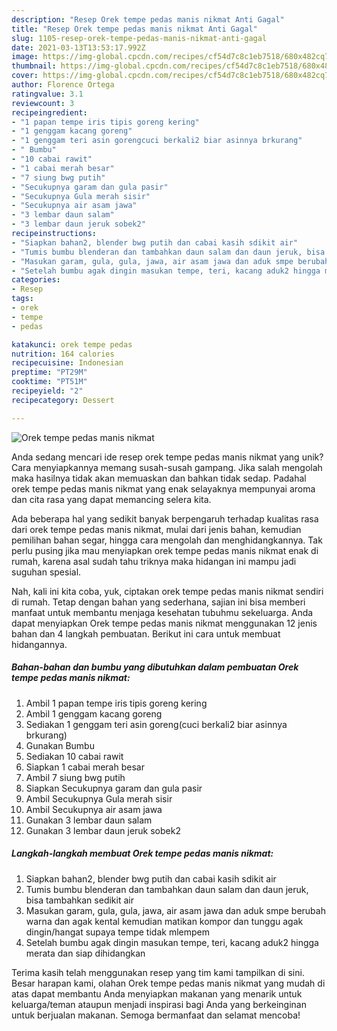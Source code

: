 ```yaml
---
description: "Resep Orek tempe pedas manis nikmat Anti Gagal"
title: "Resep Orek tempe pedas manis nikmat Anti Gagal"
slug: 1105-resep-orek-tempe-pedas-manis-nikmat-anti-gagal
date: 2021-03-13T13:53:17.992Z
image: https://img-global.cpcdn.com/recipes/cf54d7c8c1eb7518/680x482cq70/orek-tempe-pedas-manis-nikmat-foto-resep-utama.jpg
thumbnail: https://img-global.cpcdn.com/recipes/cf54d7c8c1eb7518/680x482cq70/orek-tempe-pedas-manis-nikmat-foto-resep-utama.jpg
cover: https://img-global.cpcdn.com/recipes/cf54d7c8c1eb7518/680x482cq70/orek-tempe-pedas-manis-nikmat-foto-resep-utama.jpg
author: Florence Ortega
ratingvalue: 3.1
reviewcount: 3
recipeingredient:
- "1 papan tempe iris tipis goreng kering"
- "1 genggam kacang goreng"
- "1 genggam teri asin gorengcuci berkali2 biar asinnya brkurang"
- " Bumbu"
- "10 cabai rawit"
- "1 cabai merah besar"
- "7 siung bwg putih"
- "Secukupnya garam dan gula pasir"
- "Secukupnya Gula merah sisir"
- "Secukupnya air asam jawa"
- "3 lembar daun salam"
- "3 lembar daun jeruk sobek2"
recipeinstructions:
- "Siapkan bahan2, blender bwg putih dan cabai kasih sdikit air"
- "Tumis bumbu blenderan dan tambahkan daun salam dan daun jeruk, bisa tambahkan sedikit air"
- "Masukan garam, gula, gula, jawa, air asam jawa dan aduk smpe berubah warna dan agak kental kemudian matikan kompor dan tunggu agak dingin/hangat supaya tempe tidak mlempem"
- "Setelah bumbu agak dingin masukan tempe, teri, kacang aduk2 hingga merata dan siap dihidangkan"
categories:
- Resep
tags:
- orek
- tempe
- pedas

katakunci: orek tempe pedas 
nutrition: 164 calories
recipecuisine: Indonesian
preptime: "PT29M"
cooktime: "PT51M"
recipeyield: "2"
recipecategory: Dessert

---
```



![Orek tempe pedas manis nikmat](https://img-global.cpcdn.com/recipes/cf54d7c8c1eb7518/680x482cq70/orek-tempe-pedas-manis-nikmat-foto-resep-utama.jpg)

Anda sedang mencari ide resep orek tempe pedas manis nikmat yang unik? Cara menyiapkannya memang susah-susah gampang. Jika salah mengolah maka hasilnya tidak akan memuaskan dan bahkan tidak sedap. Padahal orek tempe pedas manis nikmat yang enak selayaknya mempunyai aroma dan cita rasa yang dapat memancing selera kita.

Ada beberapa hal yang sedikit banyak berpengaruh terhadap kualitas rasa dari orek tempe pedas manis nikmat, mulai dari jenis bahan, kemudian pemilihan bahan segar, hingga cara mengolah dan menghidangkannya. Tak perlu pusing jika mau menyiapkan orek tempe pedas manis nikmat enak di rumah, karena asal sudah tahu triknya maka hidangan ini mampu jadi suguhan spesial.




Nah, kali ini kita coba, yuk, ciptakan orek tempe pedas manis nikmat sendiri di rumah. Tetap dengan bahan yang sederhana, sajian ini bisa memberi manfaat untuk membantu menjaga kesehatan tubuhmu sekeluarga. Anda dapat menyiapkan Orek tempe pedas manis nikmat menggunakan 12 jenis bahan dan 4 langkah pembuatan. Berikut ini cara untuk membuat hidangannya.

<!--inarticleads1-->

##### Bahan-bahan dan bumbu yang dibutuhkan dalam pembuatan Orek tempe pedas manis nikmat:

1. Ambil 1 papan tempe iris tipis goreng kering
1. Ambil 1 genggam kacang goreng
1. Sediakan 1 genggam teri asin goreng(cuci berkali2 biar asinnya brkurang)
1. Gunakan  Bumbu
1. Sediakan 10 cabai rawit
1. Siapkan 1 cabai merah besar
1. Ambil 7 siung bwg putih
1. Siapkan Secukupnya garam dan gula pasir
1. Ambil Secukupnya Gula merah sisir
1. Ambil Secukupnya air asam jawa
1. Gunakan 3 lembar daun salam
1. Gunakan 3 lembar daun jeruk sobek2




<!--inarticleads2-->

##### Langkah-langkah membuat Orek tempe pedas manis nikmat:

1. Siapkan bahan2, blender bwg putih dan cabai kasih sdikit air
1. Tumis bumbu blenderan dan tambahkan daun salam dan daun jeruk, bisa tambahkan sedikit air
1. Masukan garam, gula, gula, jawa, air asam jawa dan aduk smpe berubah warna dan agak kental kemudian matikan kompor dan tunggu agak dingin/hangat supaya tempe tidak mlempem
1. Setelah bumbu agak dingin masukan tempe, teri, kacang aduk2 hingga merata dan siap dihidangkan




Terima kasih telah menggunakan resep yang tim kami tampilkan di sini. Besar harapan kami, olahan Orek tempe pedas manis nikmat yang mudah di atas dapat membantu Anda menyiapkan makanan yang menarik untuk keluarga/teman ataupun menjadi inspirasi bagi Anda yang berkeinginan untuk berjualan makanan. Semoga bermanfaat dan selamat mencoba!
